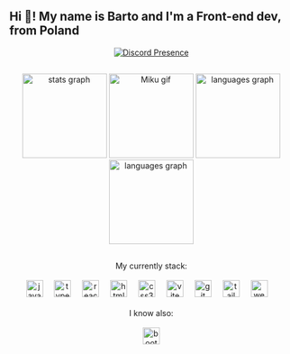 
<h2 align="left">Hi 👋! My name is Barto and I'm a Front-end dev, from Poland</h2>

<div align="center">
  <a href="https://discord.com/users/626455324060286991">
    <img src="https://lanyard.cnrad.dev/api/626455324060286991" alt="Discord Presence" />
  </a>
</div>

##

<div align="center">
  <img src="https://github-readme-stats.vercel.app/api?username=Sp3EdQQ&theme=kacho_ga&show_icons=true&hide_border=true&count_private=true" height="150" alt="stats graph" />
    <img src="https://media1.tenor.com/m/cx58GMZrBWkAAAAd/miku-mad-nakano-miku.gif" height="150" alt="Miku gif" />
  <img src="https://github-readme-streak-stats.herokuapp.com/?user=Sp3EdQQ&theme=kacho_ga&hide_border=true" height="150" alt="languages graph" />
  <img src="https://github-readme-stats.vercel.app/api/top-langs/?username=Sp3EdQQ&theme=kacho_ga&show_icons=true&hide_border=true&layout=compact" height="150" alt="languages graph">

</div>




##

<div align="center">
My currently stack: 
<br><br>
  <img src="https://cdn.jsdelivr.net/gh/devicons/devicon/icons/javascript/javascript-original.svg" height="30" alt="javascript logo" />
  <img width="12" />
  <img src="https://cdn.jsdelivr.net/gh/devicons/devicon/icons/typescript/typescript-original.svg" height="30" alt="typescript logo" />
  <img width="12" />
  <img src="https://cdn.jsdelivr.net/gh/devicons/devicon/icons/react/react-original.svg" height="30" alt="react logo" />
  <img width="12" />
  <img src="https://cdn.jsdelivr.net/gh/devicons/devicon/icons/html5/html5-original.svg" height="30" alt="html5 logo" />
  <img width="12" />
  <img src="https://cdn.jsdelivr.net/gh/devicons/devicon/icons/css3/css3-original.svg" height="30" alt="css3 logo" />
  <img width="12" />
  <img src="https://skillicons.dev/icons?i=vite" height="30" alt="vite logo" />
  <img width="12" />
  <img src="https://cdn.jsdelivr.net/gh/devicons/devicon/icons/git/git-original.svg" height="30" alt="git logo" />
  <img width="12" />
  <img src="https://cdn.simpleicons.org/tailwindcss/06B6D4" height="30" alt="tailwindcss logo" />
  <img width="12" />
  <img src="https://cdn.jsdelivr.net/gh/devicons/devicon/icons/webstorm/webstorm-original.svg" height="30" alt="webstorm logo" />
  <img width="12" />
  <br><br>
  I know also:
  <br><br>
  <img src="https://cdn.jsdelivr.net/gh/devicons/devicon/icons/bootstrap/bootstrap-original.svg" height="30" alt="bootstrap logo" />
</div>


